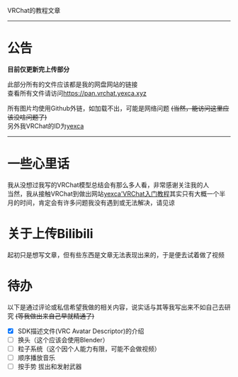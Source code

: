 VRChat的教程文章  

***

# 公告  
**目前仅更新完上传部分**  

此部分所有的文件应该都是我的网盘网站的链接  
查看所有文件请访问<https://pan.vrchat.yexca.xyz>  

所有图片均使用Github外链，如加载不出，可能是网络问题 ~~(当然，能访问这里应该没啥问题了)~~  
另外我VRChat的ID为[yexca](https://vrchat.com/home/user/usr_16490da9-3083-4d90-baab-f19d939c2732)  

***

# 一些心里话
我从没想过我写的VRChat模型总结会有那么多人看，非常感谢关注我的人  
当然，我从接触VRChat到做出网站[yexca'VRChat入门教程](https://vrchat.yexca.xyz)其实只有大概一个半月的时间，肯定会有许多问题我没有遇到或无法解决，请见谅  

# 关于上传Bilibili    
起初只是想写文章，但有些东西是文章无法表现出来的，于是便去试着做了视频  

# 待办
以下是通过评论或私信希望我做的相关内容，说实话与其等我写出来不如自己去研究 ~~(等我做出来自己早就精通了)~~  

* [x] SDK描述文件(VRC Avatar Descriptor)的介绍
* [ ] 换头（这个应该会使用Blender）
* [ ] 粒子系统（这个因个人能力有限，可能不会做视频）
* [ ] 顺序播放音乐
* [ ] 按手势 拔出和发射武器
